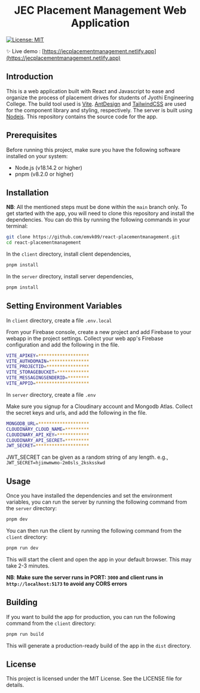 <h1 align="center">JEC Placement Management Web Application</h1>
<p>
    <a href="#" target="_blank">
        <img alt="License: MIT" src="https://img.shields.io/badge/License-MIT-yellow.svg" />
    </a>
</p>

✨ Live demo : [https://jecplacementmanagement.netlify.app](https://jecplacementmanagement.netlify.app)

## Introduction

This is a web application built with React and Javascript to ease and organize the process of placement drives for students of Jyothi Engineering College. The build tool used is [Vite](https://vitejs.dev/). [AntDesign](https://ant.design/) and [TailwindCSS](https://tailwindcss.com/docs/installation) are used for the component library and styling, respectively. The server is built using [Nodejs](https://nodejs.org/en). This repository contains the source code for the app.

## Prerequisites

Before running this project, make sure you have the following software installed on your system:

- Node.js (v18.14.2 or higher)
- pnpm (v8.2.0 or higher)

## Installation

**NB**: All the mentioned steps must be done within the `main` branch only.
To get started with the app, you will need to clone this repository and install the dependencies. You can do this by running the following commands in your terminal:

```sh
git clone https://github.com/emvk09/react-placementmanagement.git
cd react-placementmanagement
```

In the `client` directory, install client dependencies,

```sh
pnpm install
```

In the `server` directory, install server dependencies,

```sh
pnpm install
```

## Setting Environment Variables

In `client` directory, create a file `.env.local`

From your Firebase console, create a new project and add Firebase to your webapp in the project settings. Collect your web app's Firebase configuration and add the following in the file.

```sh
VITE_APIKEY=*******************
VITE_AUTHDOMAIN=***************
VITE_PROJECTID=****************
VITE_STORAGEBUCKET=************
VITE_MESSAGINGSENDERID=********
VITE_APPID=********************
```

In `server` directory, create a file `.env`

Make sure you signup for a Cloudinary account and Mongodb Atlas. Collect the secret keys and urls, and add the following in the file.

```sh
MONGODB_URL=*******************
CLOUDINARY_CLOUD_NAME=*********
CLOUDINARY_API_KEY=************
CLOUDINARY_API_SECRET=*********
JWT_SECRET=********************
```

JWT_SECRET can be given as a random string of any length.
e.g., `JWT_SECRET=hjimwmwmo-2m0sls_2ksksskwd`

## Usage

Once you have installed the dependencies and set the environment variables, you can run the server by running the following command from the `server` directory:

```sh
pnpm dev
```

You can then run the client by running the following command from the `client` directory:

```sh
pnpm run dev
```

This will start the client and open the app in your default browser. This may take 2-3 minutes.

**NB**: **Make sure the server runs in PORT: `3000` and client runs in `http://localhost:5173` to avoid any CORS errors**

## Building

If you want to build the app for production, you can run the following command from the `client` directory:

```sh
pnpm run build
```

This will generate a production-ready build of the app in the `dist` directory.

## License

This project is licensed under the MIT License. See the LICENSE file for details.
